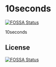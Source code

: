 # 10seconds
[![FOSSA Status](https://app.fossa.io/api/projects/git%2Bgithub.com%2F10secondsofcode%2F10seconds.svg?type=shield)](https://app.fossa.io/projects/git%2Bgithub.com%2F10secondsofcode%2F10seconds?ref=badge_shield)

10seconds


## License
[![FOSSA Status](https://app.fossa.io/api/projects/git%2Bgithub.com%2F10secondsofcode%2F10seconds.svg?type=large)](https://app.fossa.io/projects/git%2Bgithub.com%2F10secondsofcode%2F10seconds?ref=badge_large)